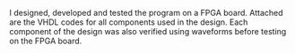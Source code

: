 I designed, developed and tested the program on a FPGA board. Attached are the VHDL codes for all components used in the design. Each component of the design was also verified using waveforms before testing on the FPGA board.
